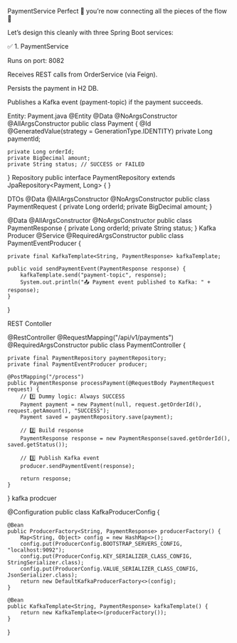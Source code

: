 PaymentService
Perfect 💯 you’re now connecting all the pieces of the flow 🚀

Let’s design this cleanly with three Spring Boot services:

✅ 1. PaymentService

Runs on port: 8082

Receives REST calls from OrderService (via Feign).

Persists the payment in H2 DB.

Publishes a Kafka event (payment-topic) if the payment succeeds.

Entity: Payment.java
@Entity
@Data
@NoArgsConstructor
@AllArgsConstructor
public class Payment {
    @Id
    @GeneratedValue(strategy = GenerationType.IDENTITY)
    private Long paymentId;

    private Long orderId;
    private BigDecimal amount;
    private String status; // SUCCESS or FAILED
}
Repository
public interface PaymentRepository extends JpaRepository<Payment, Long> {
}

DTOs
@Data
@AllArgsConstructor
@NoArgsConstructor
public class PaymentRequest {
    private Long orderId;
    private BigDecimal amount;
}

@Data
@AllArgsConstructor
@NoArgsConstructor
public class PaymentResponse {
    private Long orderId;
    private String status;
}
Kafka Producer
@Service
@RequiredArgsConstructor
public class PaymentEventProducer {

    private final KafkaTemplate<String, PaymentResponse> kafkaTemplate;

    public void sendPaymentEvent(PaymentResponse response) {
        kafkaTemplate.send("payment-topic", response);
        System.out.println("📤 Payment event published to Kafka: " + response);
    }
}


REST Contoller

@RestController
@RequestMapping("/api/v1/payments")
@RequiredArgsConstructor
public class PaymentController {

    private final PaymentRepository paymentRepository;
    private final PaymentEventProducer producer;

    @PostMapping("/process")
    public PaymentResponse processPayment(@RequestBody PaymentRequest request) {
        // 1️⃣ Dummy logic: Always SUCCESS
        Payment payment = new Payment(null, request.getOrderId(), request.getAmount(), "SUCCESS");
        Payment saved = paymentRepository.save(payment);

        // 2️⃣ Build response
        PaymentResponse response = new PaymentResponse(saved.getOrderId(), saved.getStatus());

        // 3️⃣ Publish Kafka event
        producer.sendPaymentEvent(response);

        return response;
    }
}
kafka prodcuer

@Configuration
public class KafkaProducerConfig {

    @Bean
    public ProducerFactory<String, PaymentResponse> producerFactory() {
        Map<String, Object> config = new HashMap<>();
        config.put(ProducerConfig.BOOTSTRAP_SERVERS_CONFIG, "localhost:9092");
        config.put(ProducerConfig.KEY_SERIALIZER_CLASS_CONFIG, StringSerializer.class);
        config.put(ProducerConfig.VALUE_SERIALIZER_CLASS_CONFIG, JsonSerializer.class);
        return new DefaultKafkaProducerFactory<>(config);
    }

    @Bean
    public KafkaTemplate<String, PaymentResponse> kafkaTemplate() {
        return new KafkaTemplate<>(producerFactory());
    }
}
